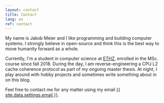 ```yaml
---
layout: contact
title: Contact
lang: en
ref: contact
---
```

My name is Jakob Meier and I like programming and building computer systems.
I strongly believe in open-source and think this is the best way to move humanity forward as a whole.

Currently, I'm a student in computer science at <a href="https://www.ethz.ch">ETHZ</a>, enrolled in the MSc. course since fall 2018.
During the day, I am reverse-engineering a CPU L2 cache coherence protocol as part of my ongoing master thesis. At night, I play around with hobby projects and sometimes write something about in on this blog.

Feel free to contact me for any matter using my email <a href="mailto:{{ site.data.settings.email }}">{{ site.data.settings.email }}</a>.